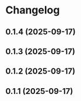 # Changelog

## 0.1.4 (2025-09-17)

## 0.1.3 (2025-09-17)

## 0.1.2 (2025-09-17)

## 0.1.1 (2025-09-17)
